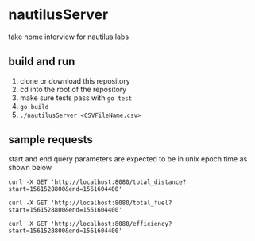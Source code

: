 # nautilusServer
take home interview for nautilus labs

## build and run

1. clone  or download this repository
2. cd into the root of the repository
3. make sure tests pass with `go test`
4. `go build`
5. `./nautilusServer <CSVFileName.csv>`

## sample requests
start and end query parameters are expected to be in unix epoch time as shown below
```
curl -X GET 'http://localhost:8080/total_distance?start=1561528800&end=1561604400'

curl -X GET 'http://localhost:8080/total_fuel?start=1561528800&end=1561604400'

curl -X GET 'http://localhost:8080/efficiency?start=1561528800&end=1561604400'
```
